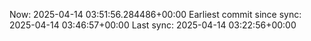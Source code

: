 Now: 2025-04-14 03:51:56.284486+00:00 Earliest commit since sync: 2025-04-14 03:46:57+00:00 Last sync: 2025-04-14 03:22:56+00:00
